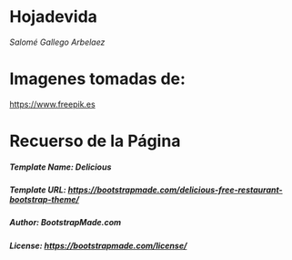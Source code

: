 # Hojadevida
*Salomé Gallego Arbelaez*
# Imagenes tomadas de:
<https://www.freepik.es>

# Recuerso de la Página
##### Template Name: Delicious
##### Template URL: <https://bootstrapmade.com/delicious-free-restaurant-bootstrap-theme/>
##### Author: BootstrapMade.com
##### License: <https://bootstrapmade.com/license/>